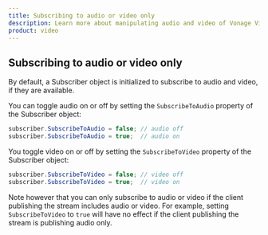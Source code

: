 ```yaml
---
title: Subscribing to audio or video only
description: Learn more about manipulating audio and video of Vonage Video API streams for your Windows application. Publish only video or audio, adjust the frame rate, and more. 
product: video
---
```


## Subscribing to audio or video only

By default, a Subscriber object is initialized to subscribe to audio and video, if they are available.

You can toggle audio on or off by setting the `SubscribeToAudio` property of the Subscriber object:

```c#
subscriber.SubscribeToAudio = false; // audio off
subscriber.SubscribeToAudio = true;  // audio on
```

You toggle video on or off by setting the `SubscribeToVideo` property of the Subscriber object:

```c#
subscriber.SubscribeToVideo = false; // video off
subscriber.SubscribeToVideo = true;  // video on
```

Note however that you can only subscribe to audio or video if the client publishing the stream includes audio or video. For example, setting `SubscribeToVideo` to `true` will have no effect if the client publishing the stream is publishing audio only.
